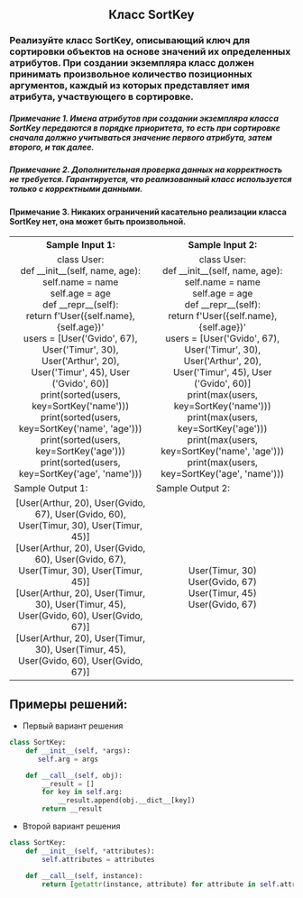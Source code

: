 <h2 style="text-align:center">Класс SortKey</h2>

### Реализуйте класс SortKey, описывающий ключ для сортировки объектов на основе значений их определенных атрибутов. При создании экземпляра класс должен принимать произвольное количество позиционных аргументов, каждый из которых представляет имя атрибута, участвующего в сортировке.

##### Примечание 1. Имена атрибутов при создании экземпляра класса SortKey передаются в порядке приоритета, то есть при сортировке сначала должно учитываться значение первого атрибута, затем второго, и так далее.
##### Примечание 2. Дополнительная проверка данных на корректность не требуется. Гарантируется, что реализованный класс используется только с корректными данными.
#### Примечание 3. Никаких ограничений касательно реализации класса SortKey нет, она может быть произвольной.
<table align="center">
  <tbody>
    <tr>
      <th>Sample Input 1: </th>
      <th>Sample Input 2: </th>
    </tr>
    <tr>
      <td align="center">class User:<br>
                          def __init__(self, name, age):<br>
                              self.name = name<br>
                              self.age = age<br>
                          def __repr__(self):<br>
                              return f'User({self.name}, {self.age})'<br>
                      users = [User('Gvido', 67), User('Timur', 30), User('Arthur', 20), User('Timur', 45), User<br>('Gvido', 60)]<br>
                      print(sorted(users, key=SortKey('name')))<br>
                      print(sorted(users, key=SortKey('name', 'age')))<br>
                      print(sorted(users, key=SortKey('age')))<br>
                      print(sorted(users, key=SortKey('age', 'name')))<br></td>
      <td align="center">class User:<br>
                          def __init__(self, name, age):<br>
                              self.name = name<br>
                              self.age = age<br>
                          def __repr__(self):<br>
                              return f'User({self.name}, {self.age})'<br>
                      users = [User('Gvido', 67), User('Timur', 30), User('Arthur', 20), User('Timur', 45), User<br>('Gvido', 60)]<br>
                      print(max(users, key=SortKey('name')))<br>
                      print(max(users, key=SortKey('age')))<br>
                      print(max(users, key=SortKey('name', 'age')))<br>
                      print(max(users, key=SortKey('age', 'name')))<br></td>
    </tr>
    <tr>
      <td>Sample Output 1:</td>
      <td>Sample Output 2:</td>
      </tr>
    <tr>
      <td align="center">
                        [User(Arthur, 20), User(Gvido, 67), User(Gvido, 60), User(Timur, 30), User(Timur, 45)]<br>
                        [User(Arthur, 20), User(Gvido, 60), User(Gvido, 67), User(Timur, 30), User(Timur, 45)]<br>
                        [User(Arthur, 20), User(Timur, 30), User(Timur, 45), User(Gvido, 60), User(Gvido, 67)]<br>
                        [User(Arthur, 20), User(Timur, 30), User(Timur, 45), User(Gvido, 60), User(Gvido, 67)]<br>
      </td>
      <td align="center">
                        User(Timur, 30)<br>
                        User(Gvido, 67)<br>
                        User(Timur, 45)<br>
                        User(Gvido, 67)<br>
      </td>
    </tr>
  </tbody>
</table>



## Примеры решений:
* Первый вариант решения
```python
class SortKey:
    def __init__(self, *args):
       self.arg = args

    def __call__(self, obj):
        __result = []
        for key in self.arg:
            __result.append(obj.__dict__[key])
        return __result
```
* Второй вариант решения

```python
class SortKey:
    def __init__(self, *attributes):
        self.attributes = attributes

    def __call__(self, instance):
        return [getattr(instance, attribute) for attribute in self.attributes]
```


